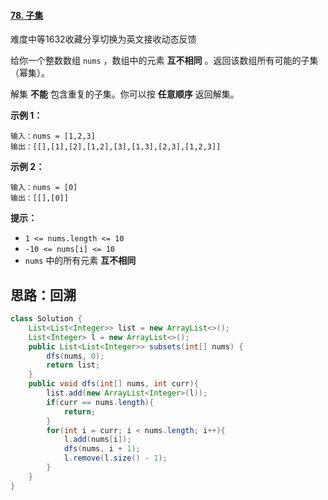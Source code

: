 #### [78. 子集](https://leetcode.cn/problems/subsets/)

难度中等1632收藏分享切换为英文接收动态反馈

给你一个整数数组 `nums` ，数组中的元素 **互不相同** 。返回该数组所有可能的子集（幂集）。

解集 **不能** 包含重复的子集。你可以按 **任意顺序** 返回解集。

 

**示例 1：**

```
输入：nums = [1,2,3]
输出：[[],[1],[2],[1,2],[3],[1,3],[2,3],[1,2,3]]
```

**示例 2：**

```
输入：nums = [0]
输出：[[],[0]]
```

 

**提示：**

- `1 <= nums.length <= 10`
- `-10 <= nums[i] <= 10`
- `nums` 中的所有元素 **互不相同**

## 思路：回溯

```java
class Solution {
    List<List<Integer>> list = new ArrayList<>();
    List<Integer> l = new ArrayList<>();
    public List<List<Integer>> subsets(int[] nums) {
        dfs(nums, 0);
        return list;
    }
    public void dfs(int[] nums, int curr){
        list.add(new ArrayList<Integer>(l));
        if(curr == nums.length){
            return;
        }
        for(int i = curr; i < nums.length; i++){
            l.add(nums[i]);
            dfs(nums, i + 1);
            l.remove(l.size() - 1);
        }
    }
}
```